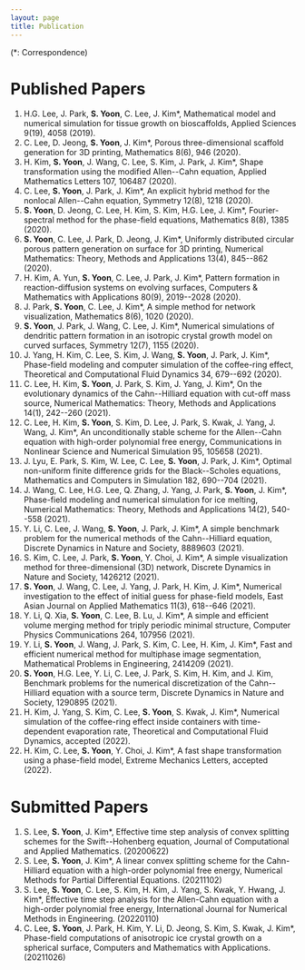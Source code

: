 ```yaml
---
layout: page
title: Publication
---
```


(*: Correspondence)


# Published Papers


1. H.G. Lee, J. Park, **S. Yoon**, C. Lee, J. Kim*, Mathematical model and numerical simulation for tissue growth on bioscaffolds, Applied Sciences 9(19), 4058 (2019).
2. C. Lee, D. Jeong, **S. Yoon**, J. Kim*, Porous three-dimensional scaffold generation for 3D printing, Mathematics 8(6), 946 (2020).
3. H. Kim, **S. Yoon**, J. Wang, C. Lee, S. Kim, J. Park, J. Kim*, Shape transformation using the modified Allen--Cahn equation, Applied Mathematics Letters 107, 106487 (2020).
4. C. Lee, **S. Yoon**, J. Park, J. Kim*, An explicit hybrid method for the nonlocal Allen--Cahn equation, Symmetry 12(8), 1218 (2020).
5. **S. Yoon**, D. Jeong, C. Lee, H. Kim, S. Kim, H.G. Lee, J. Kim*, Fourier-spectral method for the phase-field equations, Mathematics 8(8), 1385 (2020).
6. **S. Yoon**, C. Lee, J. Park, D. Jeong, J. Kim*, Uniformly distributed circular porous pattern generation on surface for 3D printing, Numerical Mathematics: Theory, Methods and Applications 13(4), 845--862 (2020).
7. H. Kim, A. Yun, **S. Yoon**, C. Lee, J. Park, J. Kim*, Pattern formation in reaction-diffusion systems on evolving surfaces, Computers &amp; Mathematics with Applications 80(9), 2019--2028 (2020).
8. J. Park, **S. Yoon**, C. Lee, J. Kim*, A simple method for network visualization, Mathematics 8(6), 1020 (2020).
9. **S. Yoon**, J. Park, J. Wang, C. Lee, J. Kim*, Numerical simulations of dendritic pattern formation in an isotropic crystal growth model on curved surfaces, Symmetry 12(7), 1155 (2020).
10. J. Yang, H. Kim, C. Lee, S. Kim, J. Wang, **S. Yoon**, J. Park, J. Kim*, Phase-field modeling and computer simulation of the coffee-ring effect, Theoretical and Computational Fluid Dynamics 34, 679--692 (2020).
11. C. Lee, H. Kim, **S. Yoon**, J. Park, S. Kim, J. Yang, J. Kim*, On the evolutionary dynamics of the Cahn--Hilliard equation with cut-off mass source, Numerical Mathematics: Theory, Methods and Applications 14(1), 242--260 (2021).
12. C. Lee, H. Kim, **S. Yoon**, S. Kim, D. Lee, J. Park, S. Kwak, J. Yang, J. Wang, J. Kim*, An unconditionally stable scheme for the Allen--Cahn equation with high-order polynomial free energy, Communications in Nonlinear Science and Numerical Simulation 95, 105658 (2021).
13. J. Lyu, E. Park, S. Kim, W. Lee, C. Lee, **S. Yoon**, J. Park, J. Kim*, Optimal non-uniform finite difference grids for the Black--Scholes equations, Mathematics and Computers in Simulation 182, 690--704 (2021).
14. J. Wang, C. Lee, H.G. Lee, Q. Zhang, J. Yang, J. Park, **S. Yoon**, J. Kim*, Phase-field modeling and numerical simulation for ice melting, Numerical Mathematics: Theory, Methods and Applications 14(2), 540--558 (2021).
15. Y. Li, C. Lee, J. Wang, **S. Yoon**, J. Park, J. Kim*, A simple benchmark problem for the numerical methods of the Cahn--Hilliard equation, Discrete Dynamics in Nature and Society, 8889603 (2021).
16. S. Kim, C. Lee, J. Park, **S. Yoon**, Y. Choi, J. Kim*, A simple visualization method for three-dimensional (3D) network, Discrete Dynamics in Nature and Society, 1426212 (2021).
17. **S. Yoon**, J. Wang, C. Lee, J. Yang, J. Park, H. Kim, J. Kim*, Numerical investigation to the effect of initial guess for phase-field models, East Asian Journal on Applied Mathematics 11(3), 618--646 (2021).
18. Y. Li, Q. Xia, **S. Yoon**, C. Lee, B. Lu, J. Kim*, A simple and efficient volume merging method for triply periodic minimal structure, Computer Physics Communications 264, 107956 (2021).
19. Y. Li, **S. Yoon**, J. Wang, J. Park, S. Kim, C. Lee, H. Kim, J. Kim*, Fast and efficient numerical method for multiphase image segmentation, Mathematical Problems in Engineering, 2414209 (2021).
20. **S. Yoon**, H.G. Lee, Y. Li, C. Lee, J. Park, S. Kim, H. Kim, and J. Kim, Benchmark problems for the numerical discretization of the Cahn--Hilliard equation with a source term, Discrete Dynamics in Nature and Society, 1290895 (2021).
21. H. Kim, J. Yang, S. Kim, C. Lee, **S. Yoon**, S. Kwak, J. Kim*, Numerical simulation of the coffee-ring effect inside containers with time-dependent evaporation rate, Theoretical and Computational Fluid Dynamics, accepted (2022).
22. H. Kim, C. Lee, **S. Yoon**, Y. Choi, J. Kim*, A fast shape transformation using a phase-field model, Extreme Mechanics Letters, accepted (2022).


# Submitted Papers


1. S. Lee, **S. Yoon**, J. Kim*, Effective time step analysis of convex splitting schemes for the Swift--Hohenberg equation, Journal of Computational and Applied Mathematics. (20200622)
2. S. Lee, **S. Yoon**, J. Kim*, A linear convex splitting scheme for the Cahn-Hilliard equation with a high-order polynomial free energy, Numerical Methods for Partial Differential Equations. (20211102)
3. S. Lee, **S. Yoon**, C. Lee, S. Kim, H. Kim, J. Yang, S. Kwak, Y. Hwang, J. Kim*, Effective time step analysis for the Allen-Cahn equation with a high-order polynomial free energy, International Journal for Numerical Methods in Engineering. (20220110)
4. C. Lee, **S. Yoon**, J. Park, H. Kim, Y. Li, D. Jeong, S. Kim, S. Kwak, J. Kim*, Phase-field computations of anisotropic ice crystal growth on a spherical surface, Computers and Mathematics with Applications. (20211026)
